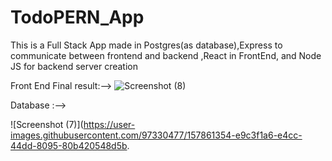 # TodoPERN_App

This is a Full Stack App made in Postgres(as database),Express to communicate between frontend and backend ,React in FrontEnd, and 
Node JS for backend server creation


Front End  Final result:-->
![Screenshot (8)](https://user-images.githubusercontent.com/97330477/157861218-20e37866-e45e-435f-b562-164d92eb7908.png)


Database :-->

![Screenshot (7)](https://user-images.githubusercontent.com/97330477/157861354-e9c3f1a6-e4cc-44dd-8095-80b420548d5b.


